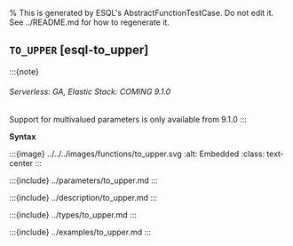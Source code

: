 % This is generated by ESQL's AbstractFunctionTestCase. Do not edit it. See ../README.md for how to regenerate it.

## `TO_UPPER` [esql-to_upper]
:::{note}
###### Serverless: GA, Elastic Stack: COMING 9.1.0
Support for multivalued parameters is only available from 9.1.0
:::

**Syntax**

:::{image} ../../../images/functions/to_upper.svg
:alt: Embedded
:class: text-center
:::


:::{include} ../parameters/to_upper.md
:::

:::{include} ../description/to_upper.md
:::

:::{include} ../types/to_upper.md
:::

:::{include} ../examples/to_upper.md
:::
